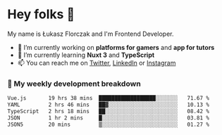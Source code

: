 # Hey folks 👋

My name is Łukasz Florczak and I'm Frontend Developer. 

- 🔭 I’m currently working on **platforms for gamers** and **app for tutors**
- 🌱 I’m currently learning **Nuxt 3** and **TypeScript**
- 📫 You can reach me on [Twitter](https://twitter.com/lukaszflorczak), [LinkedIn](https://pl.linkedin.com/in/lukasz-florczak) or [Instagram](https://instagram.com/lukaszflorczak)


### 🧮 My weekly development breakdown

<!--START_SECTION:waka-->

```txt
Vue.js       19 hrs 38 mins  ██████████████████░░░░░░░   71.67 %
YAML         2 hrs 46 mins   ██▓░░░░░░░░░░░░░░░░░░░░░░   10.13 %
TypeScript   2 hrs 18 mins   ██░░░░░░░░░░░░░░░░░░░░░░░   08.42 %
JSON         1 hr 2 mins     █░░░░░░░░░░░░░░░░░░░░░░░░   03.81 %
JSON5        20 mins         ▒░░░░░░░░░░░░░░░░░░░░░░░░   01.27 %
```

<!--END_SECTION:waka-->

<!--
**lukaszflorczak/lukaszflorczak** is a ✨ _special_ ✨ repository because its `README.md` (this file) appears on your GitHub profile.

Here are some ideas to get you started:

- 🔭 I’m currently working on ...
- 🌱 I’m currently learning ...
- 👯 I’m looking to collaborate on ...
- 🤔 I’m looking for help with ...
- 💬 Ask me about ...
- 📫 How to reach me: ...
- 😄 Pronouns: ...
- ⚡ Fun fact: ...
-->
